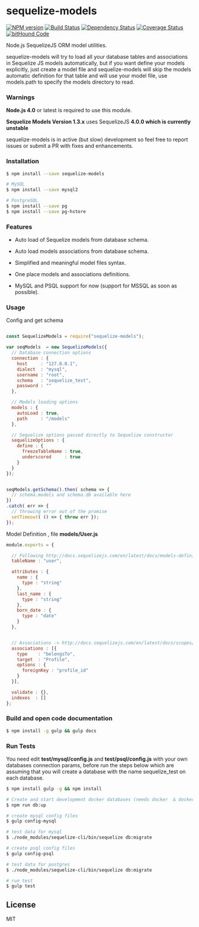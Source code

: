 # sequelize-models
[![NPM version][npm-image]][npm-url] [![Build Status][travis-image]][travis-url] [![Dependency Status][daviddm-image]][daviddm-url] [![Coverage Status](https://coveralls.io/repos/github/gbahamondezc/sequelize-models/badge.svg?branch=master)](https://coveralls.io/github/gbahamondezc/sequelize-models?branch=master) [![bitHound Code](https://www.bithound.io/github/gbahamondezc/sequelize-models/badges/code.svg)](https://www.bithound.io/github/gbahamondezc/sequelize-models)

Node.js SequelizeJS ORM model utilities.

sequelize-models will try to load all your database tables and associations in Sequelize JS models automatically, but if you want define your models explicitly,  just create a model file and sequelize-models will skip the models automatic definition for that table and will use your model file, use models.path to specify the models directory to read.


### Warnings
**Node.js 4.0** or latest is required  to use this module.

**Sequelize Models Version 1.3.x** uses SequelizeJS **4.0.0 which is currently unstable**

sequelize-models is in active (but slow) development so feel free to report issues or submit a PR with fixes and enhancements.

### Installation

```sh
$ npm install --save sequelize-models

# MySQL
$ npm install --save mysql2

# PostgreSQL
$ npm install --save pg
$ npm install --save pg-hstore
```

### Features

* Auto load of Sequelize models from database schema.

* Auto load models associations from database schema.

* Simplified and meaningful model files syntax.

* One place models and associations definitions.

* MySQL and PSQL support for now (support for MSSQL as soon as possible).


### Usage

Config and get schema

```js

const SequelizeModels = require("sequelize-models");

var seqModels  = new SequelizeModels({
  // Database connection options
  connection : {
    host     : "127.0.0.1",
    dialect  : "mysql",
    username : "root",
    schema   : "sequelize_test",
    password : ""
  },

  // Models loading options
  models : {
    autoLoad : true,
    path     : "/models"
  },

  // Sequelize options passed directly to Sequelize constructor
  sequelizeOptions : {
    define : {
      freezeTableName : true,
      underscored     : true
    }
  }
});


seqModels.getSchema().then( schema => {
  // schema.models and schema.db available here
})
.catch( err => {
  // throwing error out of the promise
  setTimeout( () => { throw err });
});
```

Model Definition , file **models/User.js**

```js
module.exports = {

  // Following http://docs.sequelizejs.com/en/latest/docs/models-definition/
  tableName : "user",

  attributes : {
    name : {
      type : "string"
    },
    last_name : {
      type : "string"
    },
    born_date : {
      type : "date"
    }
  },


  // Associations -> http://docs.sequelizejs.com/en/latest/docs/scopes/#associations
  associations : [{
    type    : "belongsTo",
    target  : "Profile",
    options : {
      foreignKey : "profile_id"
    }
  }],

  validate : {},
  indexes  : []
};


```

### Build and open code documentation
```bash
$ npm install -g gulp && gulp docs
```

### Run Tests
You need  edit **test/mysql/config.js** and **test/psql/config.js** with your own databases connection params, before run the steps below which are assuming that you will create a database with the name sequelize_test on each database.

```bash
$ npm install gulp -g && npm install

# Create and start development docker databases (needs docker  & docker-compose installed)
$ npm run db:up

# create mysql config files
$ gulp config-mysql

# test data for mysql
$ ./node_modules/sequelize-cli/bin/sequelize db:migrate

# create psql config files
$ gulp config-psql

# test data for postgres
$ ./node_modules/sequelize-cli/bin/sequelize db:migrate

# run test
$ gulp test
```


## License
MIT

[npm-image]: https://badge.fury.io/js/sequelize-models.svg
[npm-url]: https://npmjs.org/package/sequelize-models
[travis-image]: https://travis-ci.org/gbahamondezc/sequelize-models.svg?branch=master
[travis-url]: https://travis-ci.org/gbahamondezc/sequelize-models
[daviddm-image]: https://david-dm.org/gbahamondezc/sequelize-models.svg?theme=shields.io
[daviddm-url]: https://david-dm.org/gbahamondezc/sequelize-models
[coveralls-image]: https://coveralls.io/repos/gbahamondezc/sequelize-models/badge.svg
[coveralls-url]: https://coveralls.io/r/gbahamondezc/sequelize-models

